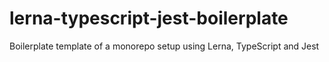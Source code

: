 # lerna-typescript-jest-boilerplate
Boilerplate template of a monorepo setup using Lerna, TypeScript and Jest
